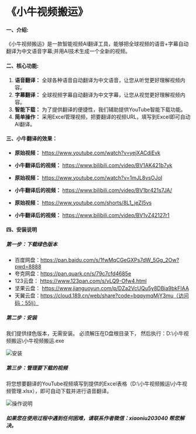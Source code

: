 # 《小牛视频搬运》
#### 一、介绍:

《小牛视频搬运》是一款智能视频AI翻译工具，能够把全球视频的语音+字幕自动翻译为中文语音字幕;并用AI技术生成一个全新的视频。

#### 二、核心功能:
1. **语音翻译：** 全球各种语音自动翻译为中文语音，让您从听觉更好理解视频内容。
2. **字幕翻译：** 全球视频字幕自动翻译为中文字幕，让您从视觉更好理解视频内容。
3. **智能下载：** 为了提供翻译的便捷性，我们辅助提供YouTube智能下载功能。
4. **简单操作：** 采用Excel管理视频，把要翻译的视频URL，填写到Excel即可自动AI翻译。



#### 三、小牛翻译的效果：
- **原始视频：**  https://www.youtube.com/watch?v=yejXACdiEvk 
- **小牛翻译后的视频：**  https://www.bilibili.com/video/BV1AK421b7yk

- **原始视频：**  https://www.youtube.com/watch?v=1mJL8vsOJoI
- **小牛翻译后的视频：**  https://www.bilibili.com/video/BV1br421s7JA/

- **原始视频：**  https://www.youtube.com/shorts/8L1_jeZI5vs
- **小牛翻译后的视频：**  https://www.bilibili.com/video/BV1vZ42127r1




#### 四、安装说明
##### 第一步：下载绿色版本
- 百度网盘：https://pan.baidu.com/s/1fwMqCGeGXPs7dW_5Gg_2Ow?pwd=8888
- 夸克网盘：https://pan.quark.cn/s/79c7cfd4685e
- 123云盘： https://www.123pan.com/s/vLQ9-Ofw4.html
- 坚果云盘：  https://www.jianguoyun.com/p/DZa2VcUQu5y8DBia9bkFIAA
- 天翼云盘：https://cloud.189.cn/web/share?code=bqqymqMjY3mu（访问码：55lj）

##### 第二步：安装
我们提供绿色版本，无需安装。
必须解压在D盘根目录下，
然后执行：D:\小牛视频搬运\小牛视频搬运.exe

![安装](az.png)

##### 第三步：管理要下载的视频
将您想要翻译的YouTube视频填写到提供的Excel表格（D:\小牛视频搬运\小牛视频管理.xlsx），即可自动下载并进行语音翻译。

![操作说明](imageai.png)

##### 如果您在使用过程中遇到任何困难，请联系作者微信：xiaoniu203040 帮您解决。



